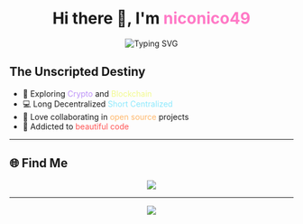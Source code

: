<h1 align="center">
  Hi there 👋, I'm <span style="color:#ff79c6;">niconico49</span>
</h1>

<p align="center">
  <img src="https://readme-typing-svg.demolab.com?font=Fira+Code&duration=2500&pause=1000&color=50FA7B&center=true&vCenter=true&width=435&lines=Welcome+to+my+GitHub!;Full+Stack+Developer;Open+Source+Enthusiast;Lifelong+Learner" alt="Typing SVG" />
</p>

##  The Unscripted Destiny  ##

- 🌈 Exploring <span style="color:#bd93f9;">Crypto</span> and <span style="color:#f1fa8c;">Blockchain</span>
- 💻 Long Decentralized <span style="color:#8be9fd;">Short Centralized</span>
- 🤝 Love collaborating in <span style="color:#ffb86c;">open source</span> projects
- 🎨 Addicted to <span style="color:#ff5555;">beautiful code</span>

---

</div>

## 🌐 Find Me

<p align="center">
  <a href="https://github.com/niconico49">
    <img src="https://img.shields.io/badge/GitHub-%23333333.svg?style=for-the-badge&logo=github&logoColor=white" />
  </a>
</p>

---

<p align="center">
  <img src="https://capsule-render.vercel.app/api?type=waving&color=gradient&height=120&section=footer"/>
</p>
